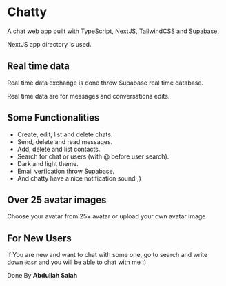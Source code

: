 
# Chatty

A chat web app built with TypeScript, NextJS, TailwindCSS and Supabase.

NextJS app directory is used.

## Real time data

Real time data exchange is done throw Supabase real time database.

Real time data are for messages and conversations edits.

## Some Functionalities

- Create, edit, list and delete chats.
- Send, delete and read messages.
- Add, delete and list contacts.
- Search for chat or users (with @ before user search).
- Dark and light theme.
- Email verfication throw Supabase.
- And chatty have a nice notification sound ;)

## Over 25 avatar images

Choose your avatar from 25+ avatar or upload your own avatar image

## For New Users

if You are new and want to chat with some one, go to search and write down `@asr` and you will be able to chat with me :)


Done By **Abdullah Salah**
